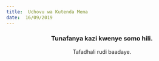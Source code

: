 ```yaml
---
title:  Uchovu wa Kutenda Mema
date:  16/09/2019
---
```


### <center>Tunafanya kazi kwenye somo hili.</center>
<center>Tafadhali   rudi baadaye.</center>